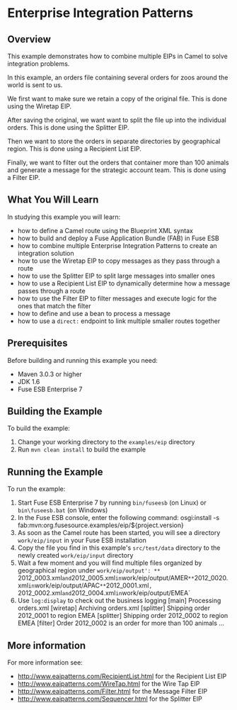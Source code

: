 # Enterprise Integration Patterns

## Overview
This example demonstrates how to combine multiple EIPs in Camel to solve integration problems.

In this example, an orders file containing several orders for zoos around the world is sent to us.

We first want to make sure we retain a copy of the original file. This is done using the Wiretap EIP.

After saving the original, we want want to split the file up into the individual orders. This is done using the Splitter EIP.

Then we want to store the orders in separate directories by geographical region. This is done using a Recipient List EIP.

Finally, we want to filter out the orders that container more than 100 animals and generate a message for the strategic account team. This is done using a Filter EIP.

## What You Will Learn
In studying this example you will learn:

* how to define a Camel route using the Blueprint XML syntax
* how to build and deploy a Fuse Application Bundle (FAB) in Fuse ESB
* how to combine multiple Enterprise Integration Patterns to create an integration solution
* how to use the Wiretap EIP to copy messages as they pass through a route
* how to use the Splitter EIP to split large messages into smaller ones
* how to use a Recipient List EIP to dynamically determine how a message passes through a route
* how to use the Filter EIP to filter messages and execute logic for the ones that match the filter
* how to define and use a bean to process a message
* how to use a `direct:` endpoint to link multiple smaller routes together

## Prerequisites
Before building and running this example you need:

* Maven 3.0.3 or higher
* JDK 1.6
* Fuse ESB Enterprise 7

## Building the Example
To build the example:

1. Change your working directory to the `examples/eip` directory
1. Run `mvn clean install` to build the example

## Running the Example
To run the example:

1. Start Fuse ESB Enterprise 7 by running `bin/fuseesb` (on Linux) or `bin\fuseesb.bat` (on Windows)
1. In the Fuse ESB console, enter the following command:
        osgi:install -s fab:mvn:org.fusesource.examples/eip/${project.version}
1. As soon as the Camel route has been started, you will see a directory `work/eip/input` in your Fuse ESB installation
1. Copy the file you find in this example's `src/test/data` directory to the newly created `work/eip/input` directory
1. Wait a few moment and you will find multiple files organized by geographical region under `work/eip/output':
** `2012_0003.xml` and `2012_0005.xml` in `work/eip/output/AMER`
** `2012_0020.xml` in `work/eip/output/APAC`
** `2012_0001.xml`, `2012_0002.xml` and `2012_0004.xml` in `work/eip/output/EMEA`
1. Use `log:display` to check out the business logging
        [main]    Processing orders.xml
        [wiretap]  Archiving orders.xml
        [splitter] Shipping order 2012_0001 to region EMEA
        [splitter] Shipping order 2012_0002 to region EMEA
        [filter]   Order 2012_0002 is an order for more than 100 animals
        ...

## More information
For more information see:
* http://www.eaipatterns.com/RecipientList.html for the Recipient List EIP
* http://www.eaipatterns.com/WireTap.html for the Wire Tap EIP
* http://www.eaipatterns.com/Filter.html for the Message Filter EIP
* http://www.eaipatterns.com/Sequencer.html for the Splitter EIP